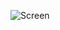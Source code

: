 ![Screen](https://github.com/valeit98/Project13/assets/130799207/71f43cf9-3f52-4682-8880-11bb0c8b9e10)
